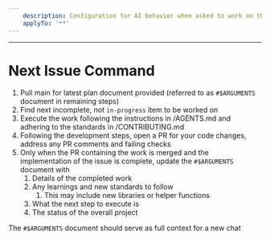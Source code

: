 ```yaml
---
    description: Configuration for AI behavior when asked to work on the next issue
    applyTo: '**'
---
```


---

# Next Issue Command

1. Pull main for latest plan document provided (referred to as `#$ARGUMENTS` document in remaining steps)
2. Find next incomplete, not `in-progress` item to be worked on
3. Execute the work following the instructions in /AGENTS.md and adhering to the standards in /CONTRIBUTING.md
4. Following the development steps, open a PR for your code changes, address any PR comments and failing checks
5. Only when the PR containing the work is merged and the implementation of the issue is complete, update the `#$ARGUMENTS` document with
   1. Details of the completed work
   2. Any learnings and new standards to follow
      1. This may include new libraries or helper functions
   3. What the next step to execute is
   4. The status of the overall project

The `#$ARGUMENTS` document should serve as full context for a new chat
